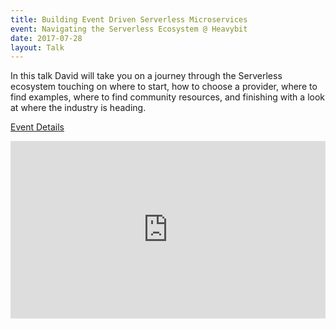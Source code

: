 ```yaml
---
title: Building Event Driven Serverless Microservices
event: Navigating the Serverless Ecosystem @ Heavybit
date: 2017-07-28
layout: Talk
---
```


In this talk David will take you on a journey through the Serverless ecosystem touching on where to start, how to choose a provider, where to find examples, where to find community resources, and finishing with a look at where the industry is heading.

[Event Details](https://www.meetup.com/Serverless/)

<div style="position:relative;height:0;padding-bottom:56.25%"><iframe src="https://www.youtube.com/embed/pej8jUYTVXE?ecver=2" width="640" height="360" frameborder="0" style="position:absolute;width:100%;height:100%;left:0" allowfullscreen></iframe></div>
